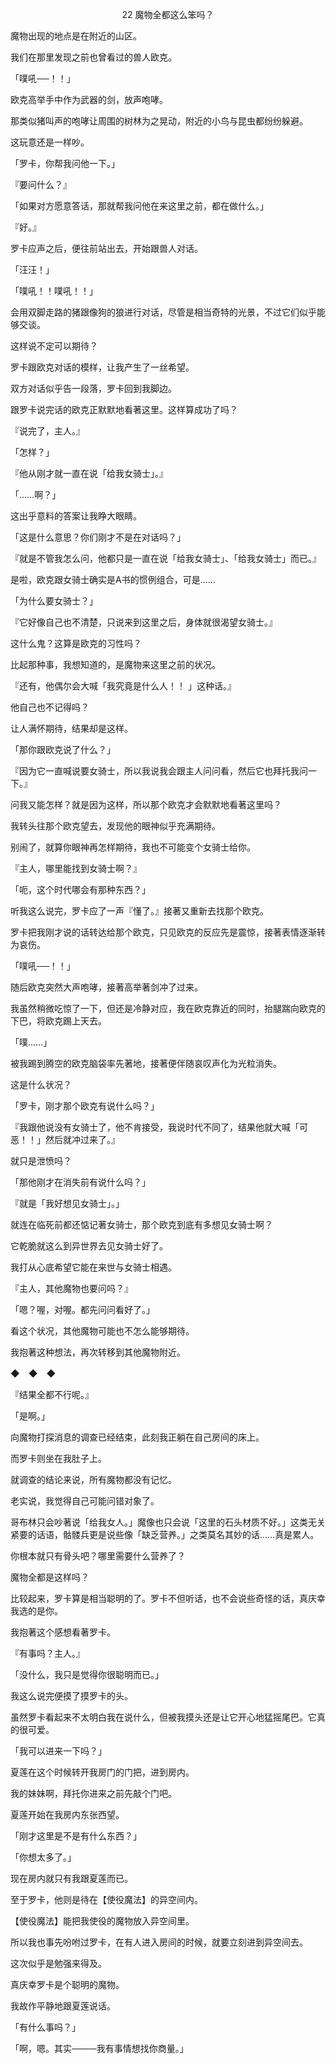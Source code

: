 <p align="center">22 魔物全都这么笨吗？</p>

魔物出现的地点是在附近的山区。

我们在那里发现之前也曾看过的兽人欧克。

「噗吼──！！」

欧克高举手中作为武器的剑，放声咆哮。

那类似猪叫声的咆哮让周围的树林为之晃动，附近的小鸟与昆虫都纷纷躲避。

这玩意还是一样吵。

「罗卡，你帮我问他一下。」

『要问什么？』

「如果对方愿意答话，那就帮我问他在来这里之前，都在做什么。」

『好。』

罗卡应声之后，便往前站出去，开始跟兽人对话。

「汪汪！」

「噗吼！！噗吼！！」

会用双脚走路的猪跟像狗的狼进行对话，尽管是相当奇特的光景，不过它们似乎能够交谈。

这样说不定可以期待？

罗卡跟欧克对话的模样，让我产生了一丝希望。

双方对话似乎告一段落，罗卡回到我脚边。

跟罗卡说完话的欧克正默默地看著这里。这样算成功了吗？

『说完了，主人。』

「怎样？」

『他从刚才就一直在说「给我女骑士」。』

「……啊？」

这出乎意料的答案让我睁大眼睛。

「这是什么意思？你们刚才不是在对话吗？」

『就是不管我怎么问，他都只是一直在说「给我女骑士」、「给我女骑士」而已。』

是啦，欧克跟女骑士确实是A书的惯例组合，可是……

「为什么要女骑士？」

『它好像自己也不清楚，只说来到这里之后，身体就很渴望女骑士。』

这什么鬼？这算是欧克的习性吗？

比起那种事，我想知道的，是魔物来这里之前的状况。

『还有，他偶尔会大喊「我究竟是什么人！！ 」这种话。』

他自己也不记得吗？

让人满怀期待，结果却是这样。

「那你跟欧克说了什么？」

『因为它一直喊说要女骑士，所以我说我会跟主人问问看，然后它也拜托我问一下。』

问我又能怎样？就是因为这样，所以那个欧克才会默默地看著这里吗？

我转头往那个欧克望去，发现他的眼神似乎充满期待。

别闹了，就算你眼神再怎样期待，我也不可能变个女骑士给你。

『主人，哪里能找到女骑士啊？』

「呃，这个时代哪会有那种东西？」

听我这么说完，罗卡应了一声『懂了。』接著又重新去找那个欧克。

罗卡把我刚才说的话转达给那个欧克，只见欧克的反应先是震惊，接著表情逐渐转为哀伤。

「噗吼──！！」

随后欧克突然大声咆哮，接著高举著剑冲了过来。

我虽然稍微吃惊了一下，但还是冷静对应，我在欧克靠近的同时，抬腿踹向欧克的下巴，将欧克踢上天去。

「噗……」

被我踢到腾空的欧克脑袋率先著地，接著便伴随哀叹声化为光粒消失。

这是什么状况？

「罗卡，刚才那个欧克有说什么吗？」

『我跟他说没有女骑士了，他不肯接受，我说时代不同了，结果他就大喊「可恶！！」然后就冲过来了。』

就只是泄愤吗？

「那他刚才在消失前有说什么吗？」

『就是「我好想见女骑士」。」

就连在临死前都还惦记著女骑士，那个欧克到底有多想见女骑士啊？

它乾脆就这么到异世界去见女骑士好了。

我打从心底希望它能在来世与女骑士相遇。

『主人，其他魔物也要问吗？』

「嗯？喔，对喔。都先问问看好了。」

看这个状况，其他魔物可能也不怎么能够期待。

我抱著这种想法，再次转移到其他魔物附近。

◆　◆　◆

『结果全都不行呢。』

「是啊。」

向魔物打探消息的调查已经结束，此刻我正躺在自己房间的床上。

而罗卡则坐在我肚子上。

就调查的结论来说，所有魔物都没有记忆。

老实说，我觉得自己可能问错对象了。

哥布林只会吵著说「给我女人。」魔像也只会说「这里的石头材质不好。」这类无关紧要的话语，骷髅兵更是说些像「缺乏营养。」之类莫名其妙的话……真是累人。

你根本就只有骨头吧？哪里需要什么营养了？

魔物全都是这样吗？

比较起来，罗卡算是相当聪明的了。罗卡不但听话，也不会说些奇怪的话，真庆幸我选的是你。

我抱著这个感想看著罗卡。

『有事吗？主人。』

「没什么，我只是觉得你很聪明而已。」

我这么说完便摸了摸罗卡的头。

虽然罗卡看起来不太明白我在说什么，但被我摸头还是让它开心地猛摇尾巴。它真的很可爱。

「我可以进来一下吗？」

夏莲在这个时候转开我房门的门把，进到房内。

我的妹妹啊，拜托你进来之前先敲个门吧。

夏莲开始在我房内东张西望。

「刚才这里是不是有什么东西？」

「你想太多了。」

现在房内就只有我跟夏莲而已。

至于罗卡，他则是待在【使役魔法】的异空间内。

【使役魔法】能把我使役的魔物放入异空间里。

所以我也事先吩咐过罗卡，在有人进入房间的时候，就要立刻进到异空间去。

这次似乎是勉强来得及。

真庆幸罗卡是个聪明的魔物。

我故作平静地跟夏莲说话。

「有什么事吗？」

「啊，嗯。其实────我有事情想找你商量。」

